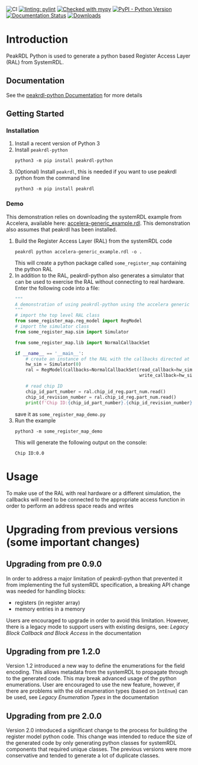 ![CI](https://github.com/krcb197/PeakRDL-python/actions/workflows/action.yaml/badge.svg)
[![linting: pylint](https://img.shields.io/badge/linting-pylint-yellowgreen)](https://github.com/pylint-dev/pylint)
[![Checked with mypy](http://www.mypy-lang.org/static/mypy_badge.svg)](http://mypy-lang.org/)
[![PyPI - Python Version](https://img.shields.io/pypi/pyversions/peakrdl-python.svg)](https://pypi.org/project/peakrdl-python)
[![Documentation Status](https://readthedocs.org/projects/peakrdl-python/badge/?version=latest)](https://peakrdl-python.readthedocs.io/en/latest/?badge=latest)
[![Downloads](https://static.pepy.tech/badge/peakrdl-python)](https://pepy.tech/project/peakrdl-python)

# Introduction
PeakRDL Python is used to generate a python based Register Access Layer (RAL) from SystemRDL.

## Documentation
See the [peakrdl-python Documentation](https://peakrdl-python.readthedocs.io/) for more details

## Getting Started

### Installation

1. Install a recent version of Python 3
2. Install `peakrdl-python`
   ```console
   python3 -m pip install peakrdl-python
   ```
3. (Optional) Install `peakrdl`, this is needed if you want to use peakrdl python from the command
   line
   ```console
   python3 -m pip install peakrdl
   ```
   
### Demo

This demonstration relies on downloading the systemRDL example from Accelera, available here: [accelera-generic_example.rdl](https://github.com/SystemRDL/systemrdl-compiler/blob/main/examples/accelera-generic_example.rdl). This demonstration also 
assumes that peakrdl has been installed.

1. Build the Register Access Layer (RAL) from the systemRDL code
   ```console
   peakrdl python accelera-generic_example.rdl -o .
   ```
   This will create a python package called `some_register_map` containing the python RAL
2. In addition to the RAL, peakrdl-python also generates a simulator that can be used to exercise 
   the RAL without connecting to real hardware. Enter the following code into a file:
   ```python
   """
   A demonstration of using peakrdl-python using the accelera generic example
   """
   # import the top level RAL class
   from some_register_map.reg_model import RegModel
   # import the simulator class
   from some_register_map.sim import Simulator
   
   from some_register_map.lib import NormalCallbackSet
   
   if __name__ == '__main__':
       # create an instance of the RAL with the callbacks directed at the hardware simulator
       hw_sim = Simulator(0)
       ral = RegModel(callbacks=NormalCallbackSet(read_callback=hw_sim.read,
                                                  write_callback=hw_sim.write))
   
       # read chip ID
       chip_id_part_number = ral.chip_id_reg.part_num.read()
       chip_id_revision_number = ral.chip_id_reg.part_num.read()
       print(f'Chip ID:{chip_id_part_number}.{chip_id_revision_number}')
   ```
   save it as `some_register_map_demo.py`
3. Run the example
   ```commandline
   python3 -m some_register_map_demo
   ```
   This will generate the following output on the console:
   ```commandline
   Chip ID:0.0
   ```
   
# Usage

To make use of the RAL with real hardware or a different simulation, the callbacks will need to be 
connected to the appropriate access function in order to perform an address space reads and writes 

# Upgrading from previous versions (some important changes)

## Upgrading from pre 0.9.0

In order to address a major limitation of peakrdl-python that prevented it from implementing the
full systemRDL specification, a breaking API change was needed for handling blocks:
* registers (in register array)
* memory entries in a memory

Users are encouraged to upgrade in order to avoid this limitation. However, there is a legacy mode
to support users with existing designs, see: _Legacy Block Callback and Block Access_ in the 
documentation

## Upgrading from pre 1.2.0

Version 1.2 introduced a new way to define the enumerations for the field encoding. This allows 
metadata from the systemRDL to propagate through to the generated code. This may break advanced 
usage of the python enumerations. User are encouraged to use the new feature, however, if there 
are problems with the old enumeration types (based on `IntEnum`) can be used, see 
_Legacy Enumeration Types_ in the documentation

## Upgrading from pre 2.0.0

Version 2.0 introduced a significant change to the process for building the register model python
code. This change was intended to reduce the size of the generated code by only generating 
python classes for systemRDL components that required unique classes. The previous versions were 
more conservative and tended to generate a lot of duplicate classes.


